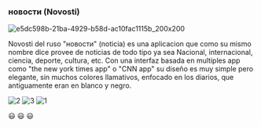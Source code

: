 ### новости (Novosti)

![e5dc598b-21ba-4929-b58d-ac10fac1115b_200x200](https://user-images.githubusercontent.com/26550175/60407000-c3897800-9b86-11e9-8740-349a5ae2320f.png)

Novosti del ruso "новости" (noticia)  es una aplicacion que como su mismo nombre dice provee de noticias de todo tipo ya sea Nacional, internacional, ciencia, deporte, cultura, etc. Con una interfaz basada en multiples app como "the new york times app" o "CNN app" su diseño es muy simple pero elegante, sin muchos colores llamativos, enfocado en los diarios, que antiguamente eran en blanco y negro.

![2](https://user-images.githubusercontent.com/26550175/60407138-85d91f00-9b87-11e9-89a3-8f12ef92d6be.PNG)
![3](https://user-images.githubusercontent.com/26550175/60407139-8671b580-9b87-11e9-8632-2cab7e42258f.PNG)
![1](https://user-images.githubusercontent.com/26550175/60407140-8671b580-9b87-11e9-87d0-1eb542684877.PNG)


:smiley: :smiley: :smiley:
